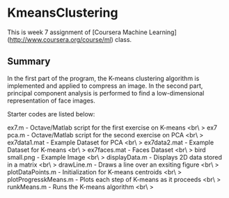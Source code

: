 KmeansClustering
================

This is week 7 assignment of [Coursera Machine Learning] (http://www.coursera.org/course/ml) class.

Summary
------
In the first part of the program, the K-means clustering algorithm is implemented and applied to compress an image. In the second part, principal component analysis is performed to find a low-dimensional representation of face images.

Starter codes are listed below:

ex7.m - Octave/Matlab script for the first exercise on K-means <br\ >
ex7 pca.m - Octave/Matlab script for the second exercise on PCA <br\ >
ex7data1.mat - Example Dataset for PCA <br\ >
ex7data2.mat - Example Dataset for K-means <br\ >
ex7faces.mat - Faces Dataset <br\ >
bird small.png - Example Image <br\ >
displayData.m - Displays 2D data stored in a matrix <br\ >
drawLine.m - Draws a line over an exsiting figure <br\ >
plotDataPoints.m - Initialization for K-means centroids <br\ >
plotProgresskMeans.m - Plots each step of K-means as it proceeds <br\ >
runkMeans.m - Runs the K-means algorithm <br\ >

